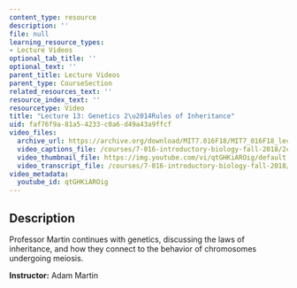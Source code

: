 ```yaml
---
content_type: resource
description: ''
file: null
learning_resource_types:
- Lecture Videos
optional_tab_title: ''
optional_text: ''
parent_title: Lecture Videos
parent_type: CourseSection
related_resources_text: ''
resource_index_text: ''
resourcetype: Video
title: "Lecture 13: Genetics 2\u2014Rules of Inheritance"
uid: faf76f9a-81a5-4233-c0a6-d49a43a9ffcf
video_files:
  archive_url: https://archive.org/download/MIT7.016F18/MIT7_016F18_lec13_300k.mp4
  video_captions_file: /courses/7-016-introductory-biology-fall-2018/2c05e0e8427855c58fecc09991adc589_qtGHKiAROig.vtt
  video_thumbnail_file: https://img.youtube.com/vi/qtGHKiAROig/default.jpg
  video_transcript_file: /courses/7-016-introductory-biology-fall-2018/d0e1bcd38be3f2c108d4f4ceebb0515c_qtGHKiAROig.pdf
video_metadata:
  youtube_id: qtGHKiAROig
---
```


Description
-----------

Professor Martin continues with genetics, discussing the laws of inheritance, and how they connect to the behavior of chromosomes undergoing meiosis.

**Instructor:** Adam Martin